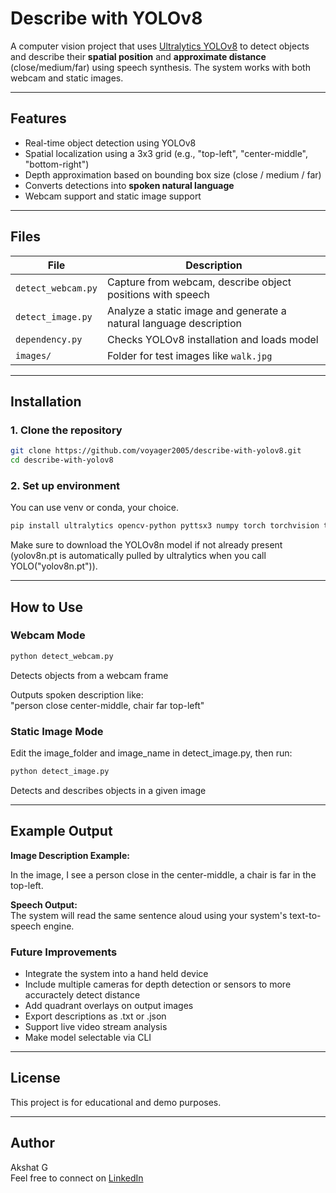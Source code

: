 # Describe with YOLOv8

A computer vision project that uses [Ultralytics YOLOv8](https://github.com/ultralytics/ultralytics) to detect objects and describe their **spatial position** and **approximate distance** (close/medium/far) using speech synthesis. The system works with both webcam and static images.

---

##  Features

- Real-time object detection using YOLOv8
- Spatial localization using a 3x3 grid (e.g., "top-left", "center-middle", "bottom-right")
- Depth approximation based on bounding box size (close / medium / far)
- Converts detections into **spoken natural language**
- Webcam support and static image support

---

##  Files

| File              | Description |
|-------------------|-------------|
| `detect_webcam.py`| Capture from webcam, describe object positions with speech |
| `detect_image.py` | Analyze a static image and generate a natural language description |
| `dependency.py`   | Checks YOLOv8 installation and loads model |
| `images/`         | Folder for test images like `walk.jpg` |

---

##  Installation

### 1. Clone the repository
```bash
git clone https://github.com/voyager2005/describe-with-yolov8.git
cd describe-with-yolov8
```

### 2. Set up environment
You can use venv or conda, your choice.

```bash
pip install ultralytics opencv-python pyttsx3 numpy torch torchvision torchaudio
```

 Make sure to download the YOLOv8n model if not already present (yolov8n.pt is automatically pulled by ultralytics when you call YOLO("yolov8n.pt")).

---

##  How to Use

###  Webcam Mode

```bash
python detect_webcam.py
```

Detects objects from a webcam frame

Outputs spoken description like:  
"person close center-middle, chair far top-left"

### Static Image Mode
Edit the image_folder and image_name in detect_image.py, then run:

```bash
python detect_image.py
```

Detects and describes objects in a given image

---

## Example Output

**Image Description Example:**

In the image, I see a person close in the center-middle, a chair is far in the top-left.

**Speech Output:**  
The system will read the same sentence aloud using your system's text-to-speech engine.

### Future Improvements
- Integrate the system into a hand held device
- Include multiple cameras for depth detection or sensors to more accuractely detect distance
- Add quadrant overlays on output images
- Export descriptions as .txt or .json
- Support live video stream analysis
- Make model selectable via CLI

---

## License
This project is for educational and demo purposes.

---

## Author
Akshat G  
Feel free to connect on [LinkedIn](https://www.linkedin.com/in/akshat-gururaj)


